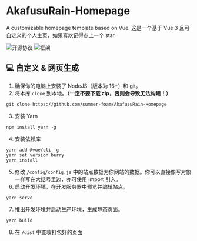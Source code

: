 # AkafusuRain-Homepage
 A customizable homepage template based on Vue.
这是一个基于 Vue 3 且可自定义的个人主页，如果喜欢记得点上一个 star   

![开源协议](https://img.shields.io/github/license/summer-foam/AkafusuRain-Homepage)
![框架](https://img.shields.io/badge/framework-Vue%203-3fb984)
  
## 💻 自定义 & 网页生成
1. 确保你的电脑上安装了 NodeJS（版本为 16+）和 git。
2. 将本库 `clone` 到本地。**（一定不要下载 zip，否则会导致无法构建！）**
```shell
git clone https://github.com/summer-foam/AkafusuRain-Homepage
```
3. 安装 Yarn
```shell
npm install yarn -g
```
4. 安装依赖库
```shell
yarn add @vue/cli -g
yarn set version berry
yarn install
```
5. 修改 `/config/config.js` 中的站点数据为你网站的数据。你可以直接像写对象一样写在大括号里边，亦可使用 import 引入。
6. 启动开发环境，在开发服务器中预览并编辑站点。
```shell
yarn serve
```
7. 推出开发环境并启动生产环境，生成静态页面。
```shell
yarn build
```
8. 在 `/dist` 中查收打包好的页面
```

